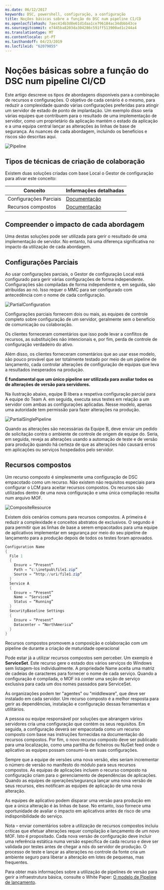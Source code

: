 ```yaml
---
ms.date: 06/12/2017
keywords: DSC, powershell, configuração, a configuração
title: Noções básicas sobre a função do DSC num pipeline CI/CD
ms.openlocfilehash: 7aec414b3d8e61d1daa1ce796184ac34dbbb43ce
ms.sourcegitcommit: e7445ba8203da304286c591ff513900ad1c244a4
ms.translationtype: MT
ms.contentlocale: pt-PT
ms.lasthandoff: 04/23/2019
ms.locfileid: "62079855"
---
```

# <a name="understanding-dscs-role-in-a-cicd-pipeline"></a>Noções básicas sobre a função do DSC num pipeline CI/CD

Este artigo descreve os tipos de abordagens disponíveis para a combinação de recursos e configurações.
O objetivo de cada cenário é o mesmo, para reduzir a complexidade quando várias configurações preferidas para atingir um servidor de estado de ponto de implantação.
Um exemplo disso seria várias equipes que contribuem para o resultado de uma implementação de servidor, como um proprietário da aplicação mantém o estado da aplicação e a uma equipa central lançar as alterações às linhas de base de segurança.
As nuances de cada abordagem, incluindo os benefícios e riscos são descritas aqui.

![Pipeline](../images/Pipeline.jpg)

## <a name="types-of-collaborative-authoring-techniques"></a>Tipos de técnicas de criação de colaboração

Existem duas soluções criadas com base Local o Gestor de configuração para ativar este conceito:

| Conceito | Informações detalhadas
|-|-
| Configurações Parciais | [Documentação](../pull-server/partialConfigs.md)
| Recursos compostos | [Documentação](../resources/authoringResourceComposite.md)

## <a name="understanding-the-impact-of-each-approach"></a>Compreender o impacto de cada abordagem

Uma destas soluções pode ser utilizada para gerir o resultado de uma implementação de servidor.
No entanto, há uma diferença significativa no impacto da utilização de cada abordagem.

## <a name="partial-configurations"></a>Configurações Parciais

Ao usar configurações parciais, o Gestor de configuração Local está configurado para gerir várias configurações de forma independente.
Configurações são compiladas de forma independente e, em seguida, são atribuídas ao nó.
Isso requer o MMC para ser configurado com antecedência com o nome de cada configuração.

![PartialConfiguration](../images/PartialConfiguration.jpg)

Configurações parciais fornecem dois ou mais, as equipes de controle completo sobre configuração de um servidor, geralmente sem o benefício de comunicação ou colaboração.

Os clientes forneceram comentários que isso pode levar a conflitos de recursos, as substituições não intencionais e, por fim, perda de controle de configuração verdadeiro do ativo.

Além disso, os clientes forneceram comentários que ao usar esse modelo, são pouco provável que ser totalmente testado por meio de um pipeline de lançamento, cada controlar alterações de configuração de equipas que leva a resultados inesperados na produção.

**É fundamental que um único pipeline ser utilizada para avaliar todos os de alterações de versão para servidores.**

Na ilustração abaixo, equipe B libera a respetiva configuração parcial para A equipe do Team A. em seguida, executa seus testes em relação a um servidor com ambas as configurações aplicadas.
Nesse modelo, apenas uma autoridade tem permissão para fazer alterações na produção.

![PartialSinglePipeline](../images/PartialSinglePipeline.jpg)

Quando as alterações são necessárias da Equipe B, deve enviar um pedido de solicitação contra o ambiente de controle de origem de equipe do.
Seria, em seguida, reveja as alterações usando a automação de teste e de versão para produção quando há certeza de que as alterações não causará erros em aplicações ou serviços hospedados pelo servidor.

## <a name="composite-resources"></a>Recursos compostos

Um recurso composto é simplesmente uma configuração de DSC empacotado como um recurso.
Não existem não requisitos especiais para configurar o LCM para aceitar recursos compostos.
Os recursos são utilizados dentro de uma nova configuração e uma única compilação resulta num arquivo MOF.

![CompositeResource](../images/CompositeResource.jpg)

Existem dois cenários comuns para recursos compostos.
A primeira é reduzir a complexidade e conceitos abstratos de exclusivos.
O segundo é para permitir que as linhas de base a serem empacotados para uma equipe de aplicativos implementar em segurança por meio do seu pipeline de lançamento para a produção depois de todos os testes foram aprovados.

```PowerShell
Configuration Name
{
  File 1
  {
    Ensure = “Present”
    Path = “c:\inetpub\file1.zip”
    Source = “http://uri/file1.zip”
  }
  Service A
  {
    Ensure = “Present”
    Name = “ServiceA”
    Status = “Running”
  }
  SecurityBaseline Settings
  {
    Ensure = “Present”
    Datacenter = “NorthAmerica”
  }
}
```

Recursos compostos promovem a composição e colaboração com um pipeline de durante a criação de maturidade operacional

Pode estar já a utilizar recursos compostos sem perceber.
Um exemplo é **ServiceSet**.
Este recurso gere o estado dos vários serviços do Windows sem listagem-los individualmente.
A propriedade Name aceita uma matriz de cadeias de caracteres para fornecer o nome de cada serviço.
Quando a configuração é compilada, o MOF irá conter uma seção de serviço exclusiva para cada um dos nomes passados para ServiceSet.

As organizações podem ter "agentes" ou "middleware", que deve ser instalado em cada servidor.
Um recurso composto é a melhor resposta para gerir as dependências, instalação e configuração dessas ferramentas e utilitários.

A pessoa ou equipe responsável por soluções que abrangem vários servidores cria uma configuração que contém os seus requisitos.
Em seguida, a configuração deverá ser empacotada como um recurso composto com base nas instruções fornecidas na documentação do recursos compostos.
Por fim, o novo recurso composto deve ser publicado para uma localização, como uma partilha de ficheiros ou NuGet feed onde o aplicativo as equipes possam consumi-la em suas configurações.

Sempre que a equipe de versões uma nova versão, eles seriam incrementar o número de versão no manifesto do módulo para seus recursos compostos.
As equipas de aplicações incluem o recurso composto na configuração criam para o gerenciamento de dependências de aplicações.
Quando as equipes de operações/segurança lançar uma nova versão de seus recursos, eles notificam as equipes de aplicação de uma nova alteração.

As equipes de aplicativo podem disparar uma versão para produção em que a única alteração é às linhas de base.
No entanto, isso fornece uma oportunidade de avaliar o impacto em aplicativos antes de risco de uma indisponibilidade do serviço.

Nota – enviar comentários sobre a utilização de recursos compostos incluiu críticas que efetuar alterações requer compilação e lançamento de um novo MOF.
Isto é propositado.
Cada nova versão de configuração deve incluir uma referência estática numa versão específica de cada recurso e deve ser validada por testes antes de chegar a nós do servidor de produção.
O processo de teste e lançar as alterações no controle da fonte cria um ambiente seguro para liberar a alteração em lotes de pequenas, mas frequentes.

Para obter mais informações sobre a utilização de pipelines de versão para gerir a infraestrutura básica, consulte o White Paper: [O modelo de Pipeline de lançamento](../further-reading/whitepapers.md).
